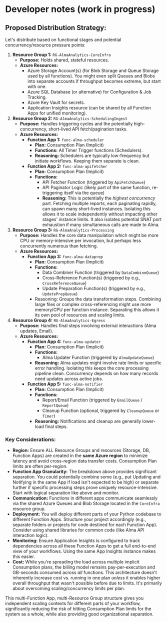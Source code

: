 # Developer notes (work in progress)

## Proposed Distribution Strategy:

Let's distribute based on functional stages and potential concurrency/resource pressure points:

1. **Resource Group 1:** `RG-AlmaAnalytics-CoreInfra`
   * **Purpose:** Holds shared, stateful resources.
   * **Azure Resources:**
     * Azure Storage Account(s) (for Blob Storage and Queue Storage used by all functions). You might even split Queues and Blobs into separate accounts if throughput becomes extreme, but start with one.
     * Azure SQL Database (or alternative) for Configuration & Job Tracking.
     * Azure Key Vault for secrets.
     * Application Insights resource (can be shared by all Function Apps for unified monitoring).
2. **Resource Group 2:** `RG-AlmaAnalytics-SchedulingIngest`
   * **Purpose:** Handles triggering cycles and the potentially high-concurrency, short-lived API fetch/pagination tasks.
   * **Azure Resources:**
     * **Function App 1:** `func-alma-scheduler`
       * **Plan:** Consumption Plan (Implicit)
       * **Functions:** All Timer Trigger functions (Schedulers).
       * **Reasoning:** Schedulers are typically low-frequency but initiate workflows. Keeping them separate is clean.
     * **Function App 2:** `func-alma-apifetcher`
       * **Plan:** Consumption Plan (Implicit)
       * **Functions:**
         * API Fetcher Function (triggered by `ApiFetchQueue`)
         * API Paginator Logic (likely part of the same function, re-triggering itself via the queue)
         * **Reasoning:** This is potentially the *highest concurrency* part. Fetching multiple reports, each paginating rapidly, can spawn many short-lived instances. Isolating this allows it to scale independently without impacting other stages' instance limits. It also isolates potential SNAT port exhaustion if many simultaneous calls are made to Alma.
3. **Resource Group 3:** `RG-AlmaAnalytics-Processing`
   * **Purpose:** Handles the core data manipulation which might be more CPU or memory-intensive per invocation, but perhaps less concurrently numerous than fetching.
   * **Azure Resources:**
     * **Function App 3:** `func-alma-dataprep`
       * **Plan:** Consumption Plan (Implicit)
       * **Functions:**
         * Data Combiner Function (triggered by `DataCombineQueue`)
         * Cross-Reference Function(s) (triggered by e.g., `CrossReferenceQueue`)
         * Update Preparation Function(s) (triggered by e.g., `UpdatePrepQueue`)
       * Reasoning: Groups the data transformation steps. Combining large files or complex cross-referencing might use more memory/CPU per function instance. Separating this allows it its own pool of resources and scaling limits.
4. **Resource Group 4:** `RG-AlmaAnalytics-Egress`
   * **Purpose:** Handles final steps involving external interactions (Alma updates, Email).
   * **Azure Resources:**
     * **Function App 4:** `func-alma-updater`
       * **Plan:** Consumption Plan (Implicit)
       * **Functions:**
         * Alma Updater Function (triggered by `AlmaUpdateQueue`)
       * **Reasoning:** Alma updates might involve rate limits or specific error handling. Isolating this keeps the core processing pipeline clean. Concurrency depends on how many records need updates across active jobs.
     * **Function App 5:** `func-alma-notifier`
       * **Plan:** Consumption Plan (Implicit)
       * **Functions:**
         * Report/Email Function (triggered by `EmailQueue` / `ReportQueue`)
         * Cleanup Function (optional, triggered by `CleanupQueue` or `Timer`)
       * **Reasoning:** Notifications and cleanup are generally lower-load final steps.

### Key Considerations:

* **Region:** Ensure ALL Resource Groups and resources (Storage, DB, Function Apps) are created in the **same Azure region** to minimize latency and avoid cross-region data transfer costs. Consumption Plan limits are often per-region.
* **Function App Granularity:** The breakdown above provides significant separation. You could potentially combine some (e.g., put Updating and Notifying in the same App if load isn't expected to be high) or separate further if specific processing steps prove uniquely resource-intensive. Start with logical separation like above and monitor.
* **Communication:** Functions in different apps communicate seamlessly via the shared Azure Queues and Blob Storage located in the `CoreInfra` resource group.
* **Deployment:** You will deploy different parts of your Python codebase to different Function Apps. Structure your project accordingly (e.g., separate folders or projects for code destined for each Function App). Consider using shared libraries for common code (like Alma API interaction logic).
* **Monitoring:** Ensure Application Insights is configured to track dependencies across all these Function Apps to get a full end-to-end view of your workflows. Using the same App Insights instance makes this easier.
* **Cost:** While you're spreading the load across multiple implicit Consumption plans, the billing model remains pay-per-execution and GB-seconds consumed across *all* functions. This architecture doesn't inherently increase cost vs. running in one plan *unless* it enables higher overall throughput that wasn't possible before due to limits. It's primarily about overcoming scaling/concurrency limits per plan.

This multi-Function App, multi-Resource Group structure gives you independent scaling contexts for different parts of your workflow, significantly reducing the risk of hitting Consumption Plan limits for the system as a whole, while also providing good organizational separation.
